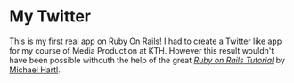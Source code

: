 # My Twitter

This is my first real app on Ruby On Rails! I had to create a Twitter like app for my course of Media Production at KTH. However this result wouldn't have been possible withouth the help of the great
[*Ruby on Rails Tutorial*](http://railstutorial.org/)
by [Michael Hartl](http://michaelhartl.com/).